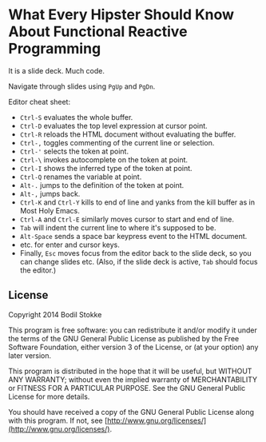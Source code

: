 What Every Hipster Should Know About Functional Reactive Programming
====================================================================

It is a slide deck. Much code.

Navigate through slides using `PgUp` and `PgDn`.

Editor cheat sheet:

* `Ctrl-S` evaluates the whole buffer.
* `Ctrl-D` evaluates the top level expression at cursor point.
* `Ctrl-R` reloads the HTML document without evaluating the buffer.
* `Ctrl-,` toggles commenting of the current line or selection.
* `Ctrl-'` selects the token at point.
* `Ctrl-\` invokes autocomplete on the token at point.
* `Ctrl-I` shows the inferred type of the token at point.
* `Ctrl-Q` renames the variable at point.
* `Alt-.` jumps to the definition of the token at point.
* `Alt-,` jumps back.
* `Ctrl-K` and `Ctrl-Y` kills to end of line and yanks from the kill buffer as in Most Holy Emacs.
* `Ctrl-A` and `Ctrl-E` similarly moves cursor to start and end of line.
* `Tab` will indent the current line to where it's supposed to be.
* `Alt-Space` sends a space bar keypress event to the HTML document.
* etc. for enter and cursor keys.
* Finally, `Esc` moves focus from the editor back to the slide deck, so you can change slides etc. (Also, if the slide deck is active, `Tab` should focus the editor.)

License
-------

Copyright 2014 Bodil Stokke

This program is free software: you can redistribute it and/or modify
it under the terms of the GNU General Public License as published by
the Free Software Foundation, either version 3 of the License, or
(at your option) any later version.

This program is distributed in the hope that it will be useful,
but WITHOUT ANY WARRANTY; without even the implied warranty of
MERCHANTABILITY or FITNESS FOR A PARTICULAR PURPOSE.  See the
GNU General Public License for more details.

You should have received a copy of the GNU General Public License
along with this program. If not, see
[http://www.gnu.org/licenses/](http://www.gnu.org/licenses/).
